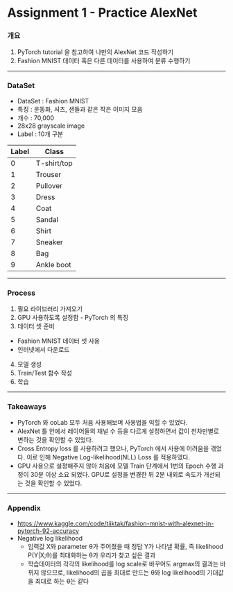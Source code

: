 # Assignment 1 - Practice AlexNet

### 개요

1. PyTorch tutorial 을 참고하여 나만의 AlexNet 코드 작성하기
2. Fashion MNIST 데이터 혹은 다른 데이터를 사용하여 분류 수행하기


----

### DataSet

* DataSet : Fashion MNIST
* 특징 : 운동화, 셔츠, 샌들과 같은 작은 이미지 모음
* 개수 : 70,000
* 28x28 grayscale image
* Label : 10개 구분

|Label |Class|
|-----|------|
|0|T-shirt/top|
|1|Trouser|
|2|Pullover|
|3|Dress|
|4|Coat|
|5|Sandal|
|6|Shirt|
|7|Sneaker|
|8|Bag|
|9|Ankle boot|

-------

### Process
1. 필요 라이브러리 가져오기
2. GPU 사용하도록 설정함 - PyTorch 의 특징
3. 데이터 셋 준비
  * Fashion MNIST 데이터 셋 사용
  * 인터넷에서 다운로드
4. 모델 생성
5. Train/Test 함수 작성
6. 학습

-------

### Takeaways
* PyTorch 와 coLab 모두 처음 사용해보며 사용법을 익힐 수 있었다.
* AlexNet 틀 안에서 레이어들의 채널 수 등을 다르게 설정하면서 값이 천차만별로 변하는 것을 확인할 수 있었다.
* Cross Entropy loss 를 사용하려고 했으나, PyTorch 에서 사용에 어려움을 겪었다. 이로 인해 Negative Log-likelihood(NLL) Loss 를 적용하였다.
* GPU 사용으로 설정해주지 않아 처음에 모델 Train 단계에서 1번의 Epoch 수행 과정이 30분 이상 소요 되었다. GPU로 설정을 변경한 뒤 2분 내외로 속도가 개선되는 것을 확인할 수 있었다.

-------

### Appendix
* https://www.kaggle.com/code/tiiktak/fashion-mnist-with-alexnet-in-pytorch-92-accuracy
* Negative log likelihood
  * 입력값 X와 parameter θ가 주어졌을 때 정답 Y가 나타낼 확률, 즉 likelihood P(Y|X;θ)를 최대화하는 θ가 우리가 찾고 싶은 결과
  * 학습데이터의 각각의 likelihood를 log scale로 바꾸어도 argmax의 결과는 바뀌지 않으므로, likelihood의 곱을 최대로 만드는 θ와 log likelihood의 기대값을 최대로 하는 θ는 같다
